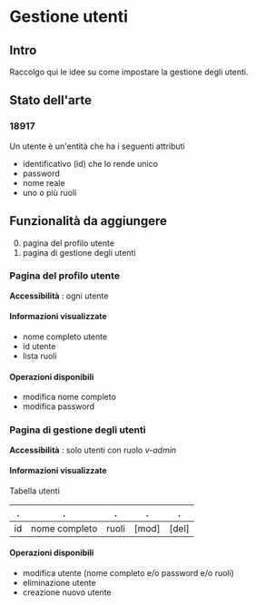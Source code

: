 # Gestione utenti

## Intro

Raccolgo qui le idee su come impostare la gestione degli utenti.

## Stato dell'arte

### 18917

Un utente è un'entità che ha i seguenti attributi

- identificativo (id) che lo rende unico
- password
- nome reale
- uno o più ruoli

## Funzionalità da aggiungere

0. pagina del profilo utente
0. pagina di gestione degli utenti

### Pagina del profilo utente

**Accessibilità** : ogni utente

#### Informazioni visualizzate

- nome completo utente
- id utente
- lista ruoli

#### Operazioni disponibili

- modifica nome completo
- modifica password

### Pagina di gestione degli utenti

**Accessibilità** : solo utenti con ruolo _v-admin_

#### Informazioni visualizzate

Tabella utenti

.|.|.|.|.
---|---|---|:---:|:---:
id | nome completo | ruoli | [mod] | [del]

#### Operazioni disponibili

- modifica utente (nome completo e/o password e/o ruoli)
- eliminazione utente    
- creazione nuovo utente
